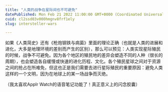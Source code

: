 ```yaml
---
title: "人类的战争在星际间也不可避免"
datePublished: Mon Feb 21 2022 11:00:00 GMT+0000 (Coordinated Universal Time)
cuid: cl2ssd03v000hmgnv8frf1ely
slug: intersteller-wars

---
```


如果《人类简史》还有《枪炮钢铁与病菌》里面的理论正确（也就是人类的进展和进化，大多是地理环境的差别而产生的区别），那么可以预见：人类实现星际殖民的时候，战争不可避免。因为各个地区的殖民地的差异会塑造不同的人种（很长的周期），也会塑造各自缓慢或快速的进化历程、文化。各个殖民星球之间对于资源之间的抢占在所难免，但这也正是我们需要去进行星际殖民的重要原因：避免人类这样的一个文明，因为在地球上的某一场战争而灭绝。

（我太喜欢Applr Watch的语音笔记功能了！真正意义上的闪念胶囊）